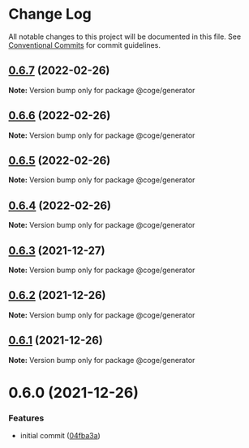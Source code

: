 # Change Log

All notable changes to this project will be documented in this file.
See [Conventional Commits](https://conventionalcommits.org) for commit guidelines.

## [0.6.7](https://github.com/cogejs/coge/compare/@coge/generator@0.6.6...@coge/generator@0.6.7) (2022-02-26)

**Note:** Version bump only for package @coge/generator





## [0.6.6](https://github.com/cogejs/coge/compare/@coge/generator@0.6.5...@coge/generator@0.6.6) (2022-02-26)

**Note:** Version bump only for package @coge/generator





## [0.6.5](https://github.com/cogejs/coge/compare/@coge/generator@0.6.4...@coge/generator@0.6.5) (2022-02-26)

**Note:** Version bump only for package @coge/generator





## [0.6.4](https://github.com/cogejs/coge/compare/@coge/generator@0.6.3...@coge/generator@0.6.4) (2022-02-26)

**Note:** Version bump only for package @coge/generator





## [0.6.3](https://github.com/cogejs/coge/compare/@coge/generator@0.6.2...@coge/generator@0.6.3) (2021-12-27)

**Note:** Version bump only for package @coge/generator





## [0.6.2](https://github.com/cogejs/coge/compare/@coge/generator@0.6.1...@coge/generator@0.6.2) (2021-12-26)

**Note:** Version bump only for package @coge/generator





## [0.6.1](https://github.com/cogejs/coge/compare/@coge/generator@0.6.0...@coge/generator@0.6.1) (2021-12-26)

**Note:** Version bump only for package @coge/generator





# 0.6.0 (2021-12-26)


### Features

* initial commit ([04fba3a](https://github.com/cogejs/coge/commit/04fba3a3f5c8c7544243aeffbf933bb0dc4330b6))
